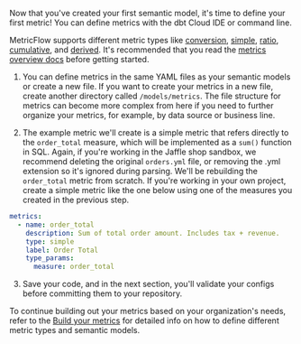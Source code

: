 Now that you've created your first semantic model, it's time to define your first metric! You can define metrics with the dbt Cloud IDE or command line.

MetricFlow supports different metric types like [conversion](/docs/build/conversion), [simple](/docs/build/simple), [ratio](/docs/build/ratio), [cumulative](/docs/build/cumulative), and [derived](/docs/build/derived). It's recommended that you read the [metrics overview docs](/docs/build/metrics-overview) before getting started.

1. You can define metrics in the same YAML files as your semantic models or create a new file. If you want to create your metrics in a new file, create another directory called `/models/metrics`. The file structure for metrics can become more complex from here if you need to further organize your metrics, for example, by data source or business line.

2. The example metric we'll create is a simple metric that refers directly to the `order_total` measure, which will be implemented as a `sum()` function in SQL. Again, if you're working in the Jaffle shop sandbox, we recommend deleting the original `orders.yml` file, or removing the .yml extension so it's ignored during parsing. We'll be rebuilding the `order_total` metric from scratch. If you're working in your own project, create a simple metric like the one below using one of the measures you created in the previous step.

```yaml
metrics:
  - name: order_total
    description: Sum of total order amount. Includes tax + revenue.
    type: simple
    label: Order Total
    type_params:
      measure: order_total
```

3. Save your code, and in the next section, you'll validate your configs before committing them to your repository.

To continue building out your metrics based on your organization's needs, refer to the [Build your metrics](/docs/build/build-metrics-intro) for detailed info on how to define different metric types and semantic models.
